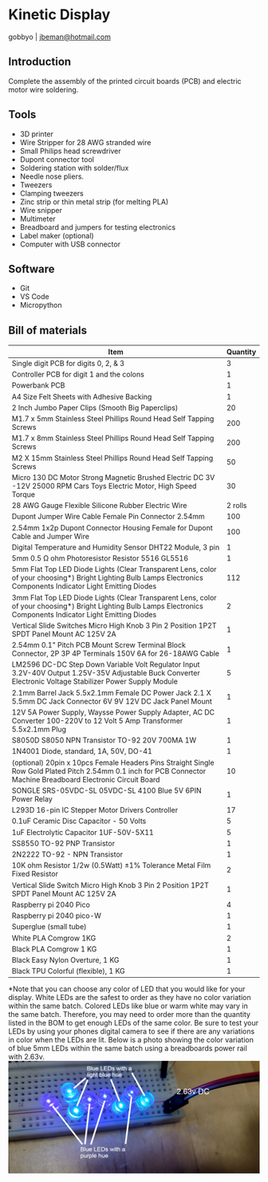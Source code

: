 # Kinetic Display

gobbyo | jbeman@hotmail.com

## Introduction

Complete the assembly of the printed circuit boards (PCB) and electric motor wire soldering.

## Tools

- 3D printer
- Wire Stripper for 28 AWG stranded wire
- Small Philips head screwdriver
- Dupont connector tool
- Soldering station with solder/flux
- Needle nose pliers.
- Tweezers
- Clamping tweezers
- Zinc strip or thin metal strip (for melting PLA)
- Wire snipper
- Multimeter
- Breadboard and jumpers for testing electronics
- Label maker (optional)
- Computer with USB connector

## Software

- Git
- VS Code
- Micropython

## Bill of materials

| Item | Quantity |
|---------|---------|
| Single digit PCB for digits 0, 2, & 3 | 3 |
| Controller PCB for digit 1 and the colons | 1 |
| Powerbank PCB | 1 |
| A4 Size Felt Sheets with Adhesive Backing | 1 |
| 2 Inch Jumbo Paper Clips (Smooth Big Paperclips) | 20 |
| M1.7 x 5mm Stainless Steel Phillips Round Head Self Tapping Screws | 200 |
| M1.7 x 8mm Stainless Steel Phillips Round Head Self Tapping Screws | 200 |
| M2 X 15mm Stainless Steel Phillips Round Head Self Tapping Screws | 50 |
| Micro 130 DC Motor Strong Magnetic Brushed Electric DC 3V -12V 25000 RPM Cars Toys Electric Motor, High Speed Torque | 30 |
| 28 AWG Gauge Flexible Silicone Rubber Electric Wire | 2 rolls |
| Dupont Jumper Wire Cable Female Pin Connector 2.54mm | 100 |
| 2.54mm 1x2p Dupont Connector Housing Female for Dupont Cable and Jumper Wire | 100 |
| Digital Temperature and Humidity Sensor DHT22 Module, 3 pin | 1 |
| 5mm 0.5 Ω ohm Photoresistor Resistor 5516 GL5516 | 1 |
| 5mm Flat Top LED Diode Lights (Clear Transparent Lens, color of your choosing*) Bright Lighting Bulb Lamps Electronics Components Indicator Light Emitting Diodes | 112 |
| 3mm Flat Top LED Diode Lights (Clear Transparent Lens, color of your choosing*) Bright Lighting Bulb Lamps Electronics Components Indicator Light Emitting Diodes | 2 |
| Vertical Slide Switches Micro High Knob 3 Pin 2 Position 1P2T SPDT Panel Mount AC 125V 2A | 1 |
| 2.54mm 0.1" Pitch PCB Mount Screw Terminal Block Connector, 2P 3P 4P Terminals 150V 6A for 26-18AWG Cable | 1 |
| LM2596 DC-DC Step Down Variable Volt Regulator Input 3.2V-40V Output 1.25V-35V Adjustable Buck Converter Electronic Voltage Stabilizer Power Supply Module | 5 |
| 2.1mm Barrel Jack 5.5x2.1mm Female DC Power Jack 2.1 X 5.5mm DC Jack Connector 6V 9V 12V DC Jack Panel Mount | 1 |
| 12V 5A Power Supply, Waysse Power Supply Adapter, AC DC Converter 100-220V to 12 Volt 5 Amp Transformer 5.5x2.1mm Plug | 1 |
| S8050D S8050 NPN Transistor TO-92 20V 700MA 1W | 1 |
| 1N4001 Diode, standard, 1A, 50V, DO-41 | 1 |
| (optional) 20pin x 10pcs Female Headers Pins Straight Single Row Gold Plated Pitch 2.54mm 0.1 inch for PCB Connector Machine Breadboard Electronic Circuit Board | 10 |
| SONGLE SRS-05VDC-SL 05VDC-SL 4100 Blue 5V 6PIN Power Relay | 1 |
| L293D 16-pin IC Stepper Motor Drivers Controller | 17 |
| 0.1uF Ceramic Disc Capacitor - 50 Volts | 5 |
| 1uF Electrolytic Capacitor 1UF-50V-5X11 | 5 |
| SS8550 TO-92 PNP Transistor | 1 |
| 2N2222 TO-92 - NPN Transistor | 1 |
| 10K ohm Resistor 1/2w (0.5Watt) ±1% Tolerance Metal Film Fixed Resistor | 2 |
| Vertical Slide Switch Micro High Knob 3 Pin 2 Position 1P2T SPDT Panel Mount AC 125V 2A | 1 |
| Raspberry pi 2040 Pico | 4 |
| Raspberry pi 2040 pico-W | 1 |
| Superglue (small tube) | 1 |
| White PLA Comgrow 1KG | 2 |
| Black PLA Comgrow 1 KG | 1 |
| Black Easy Nylon Overture, 1 KG | 1 |
| Black TPU Colorful (flexible), 1 KG | 1 |

*Note that you can choose any color of LED that you would like for your display. White LEDs are the safest to order as they have no color variation within the same batch. Colored LEDs like blue or warm white may vary in the same batch. Therefore, you may need to order more than the quantity listed in the BOM to get enough LEDs of the same color. Be sure to test your LEDs by using your phones digital camera to see if there are any variations in color when the LEDs are lit.  Below is a photo showing the color variation of blue 5mm LEDs within the same batch using a breadboards power rail with 2.63v. 
![blueLEDs](./img/digit-pcb/ledcolors.webp)